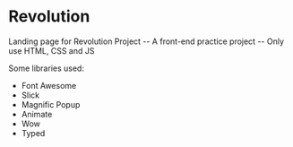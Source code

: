 # Revolution

Landing page for Revolution Project
-- A front-end practice project
-- Only use HTML, CSS and JS

Some libraries used:
- Font Awesome
- Slick
- Magnific Popup
- Animate
- Wow
- Typed
